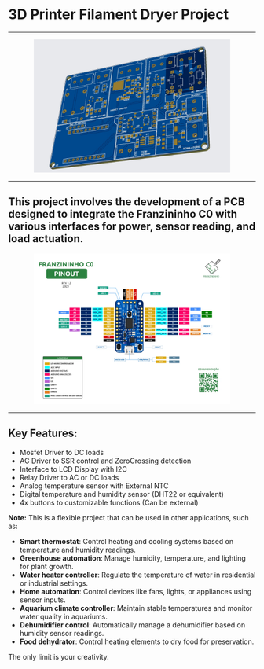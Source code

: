 # 3D Printer Filament Dryer Project
---
<p align="center">
<img src="imgs/pcb1.jfif" alt="Dryer" width="400"/>
</p>

---
This project involves the development of a PCB designed to integrate the **Franzininho C0** with various interfaces for power, sensor reading, and load actuation.
---
<p align="center">
<img src="imgs/mcu.png" alt="Franzininho" width="400"/>
</p>

---
## Key Features:
- Mosfet Driver to DC loads
- AC Driver to SSR control and ZeroCrossing detection
- Interface to LCD Display with I2C
- Relay Driver to AC or DC loads
- Analog temperature sensor with External NTC
- Digital temperature and humidity sensor (DHT22 or equivalent)
- 4x buttons to customizable functions (Can be external)
  

**Note:** This is a flexible project that can be used in other applications, such as:

- **Smart thermostat**: Control heating and cooling systems based on temperature and humidity readings.
- **Greenhouse automation**: Manage humidity, temperature, and lighting for plant growth.
- **Water heater controller**: Regulate the temperature of water in residential or industrial settings.
- **Home automation**: Control devices like fans, lights, or appliances using sensor inputs.
- **Aquarium climate controller**: Maintain stable temperatures and monitor water quality in aquariums.
- **Dehumidifier control**: Automatically manage a dehumidifier based on humidity sensor readings.
- **Food dehydrator**: Control heating elements to dry food for preservation.

The only limit is your creativity.
